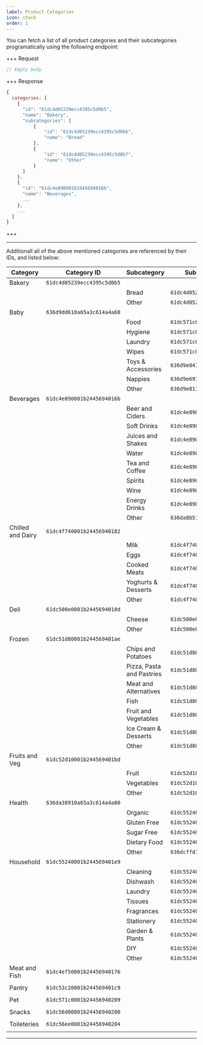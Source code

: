 ```yaml
---
label: Product Categories
icon: stack
order: 1
---
```


You can fetch a list of all product categories and their subcategories programatically using the following endpoint:

+++ Request

```js [!badge variant="success" text="GET"] /supermarket/product-categories
// Empty body
```

+++ Response

```js
{
  categories: [
    {
      "id": "61dc4d05239ecc4395c5d0b5",
      "name": "Bakery",
      "subcategories": [
          {
              "id": "61dc4d05239ecc4395c5d0b6",
              "name": "Bread"
          },
          {
              "id": "61dc4d05239ecc4395c5d0b7",
              "name": "Other"
          }
      ]
    },
    {
      "id": "61dc4e890001b2445694016b",
      "name": "Beverages",
      ...
    },
    ...
  ]
}
```

+++

---

Additionall all of the above mentioned categories are referenced by their IDs, and listed below:

| Category          | Category ID                | Subcategory               | Subcategory ID             |
| ----------------- | -------------------------- | ------------------------- | -------------------------- |
| Bakery            | `61dc4d05239ecc4395c5d0b5` |                           |                            |
|                   |                            | Bread                     | `61dc4d05239ecc4395c5d0b6` |
|                   |                            | Other                     | `61dc4d05239ecc4395c5d0b7` |
| Baby              | `636d9dd610a65a3c614a4a68` |                           |                            |
|                   |                            | Food                      | `61dc571c0001b2445694020a` |
|                   |                            | Hygiene                   | `61dc571c0001b2445694020b` |
|                   |                            | Laundry                   | `61dc571c0001b2445694020c` |
|                   |                            | Wipes                     | `61dc571c0001b2445694020d` |
|                   |                            | Toys & Accessories        | `636d9e0410a65a3c614a4a69` |
|                   |                            | Nappies                   | `636d9e6910a65a3c614a4a6a` |
|                   |                            | Other                     | `636d9e8110a65a3c614a4a6b` |
| Beverages         | `61dc4e890001b2445694016b` |                           |                            |
|                   |                            | Beer and Ciders           | `61dc4e890001b2445694016c` |
|                   |                            | Soft Drinks               | `61dc4e890001b2445694016d` |
|                   |                            | Juices and Shakes         | `61dc4e890001b2445694016e` |
|                   |                            | Water                     | `61dc4e890001b2445694016f` |
|                   |                            | Tea and Coffee            | `61dc4e890001b24456940170` |
|                   |                            | Spirits                   | `61dc4e890001b24456940171` |
|                   |                            | Wine                      | `61dc4e890001b24456940172` |
|                   |                            | Energy Drinks             | `61dc4e890001b24456940173` |
|                   |                            | Other                     | `636da8b510a65a3c614a4a81` |
| Chilled and Dairy | `61dc4f740001b24456940182` |                           |                            |
|                   |                            | Milk                      | `61dc4f740001b24456940183` |
|                   |                            | Eggs                      | `61dc4f740001b24456940184` |
|                   |                            | Cooked Meats              | `61dc4f740001b24456940185` |
|                   |                            | Yoghurts & Desserts       | `61dc4f740001b24456940186` |
|                   |                            | Other                     | `61dc4f740001b24456940187` |
| Deli              | `61dc500e0001b2445694018d` |                           |                            |
|                   |                            | Cheese                    | `61dc500e0001b2445694018e` |
|                   |                            | Other                     | `61dc500e0001b2445694018f` |
| Frozen            | `61dc51d80001b244569401ae` |                           |                            |
|                   |                            | Chips and Potatoes        | `61dc51d80001b244569401af` |
|                   |                            | Pizza, Pasta and Pastries | `61dc51d80001b244569401b0` |
|                   |                            | Meat and Alternatives     | `61dc51d80001b244569401b1` |
|                   |                            | Fish                      | `61dc51d80001b244569401b2` |
|                   |                            | Fruit and Vegetables      | `61dc51d80001b244569401b3` |
|                   |                            | Ice Cream & Desserts      | `61dc51d80001b244569401b4` |
|                   |                            | Other                     | `61dc51d80001b244569401b5` |
| Fruits and Veg    | `61dc52d10001b244569401bd` |                           |                            |
|                   |                            | Fruit                     | `61dc52d10001b244569401be` |
|                   |                            | Vegetables                | `61dc52d10001b244569401bf` |
|                   |                            | Other                     | `61dc52d10001b244569401c0` |
| Health            | `636da38910a65a3c614a4a80` |                           |                            |
|                   |                            | Organic                   | `61dc55240001b244569401ea` |
|                   |                            | Gluten Free               | `61dc55240001b244569401eb` |
|                   |                            | Sugar Free                | `61dc55240001b244569401ec` |
|                   |                            | Dietary Food              | `61dc55240001b244569401ed` |
|                   |                            | Other                     | `636dcffd16bd2d7b0729c62e` |
| Household         | `61dc55240001b244569401e9` |                           |                            |
|                   |                            | Cleaning                  | `61dc55240001b244569401ea` |
|                   |                            | Dishwash                  | `61dc55240001b244569401eb` |
|                   |                            | Laundry                   | `61dc55240001b244569401ec` |
|                   |                            | Tissues                   | `61dc55240001b244569401ed` |
|                   |                            | Fragrances                | `61dc55240001b244569401ee` |
|                   |                            | Stationery                | `61dc55240001b244569401ef` |
|                   |                            | Garden & Plants           | `61dc55240001b244569401f0` |
|                   |                            | DIY                       | `61dc55240001b244569401f1` |
|                   |                            | Other                     | `61dc55240001b244569401f2` |
| Meat and Fish     | `61dc4ef50001b24456940176` |                           |                            |
|                   |                            |                           |                            |
| Pantry            | `61dc53c20001b244569401c9` |                           |                            |
|                   |                            |                           |                            |
| Pet               | `61dc571c0001b24456940209` |                           |                            |
|                   |                            |                           |                            |
| Snacks            | `61dc56d00001b24456940200` |                           |                            |
|                   |                            |                           |                            |
| Toileteries       | `61dc56ee0001b24456940204` |                           |                            |
|                   |                            |                           |                            |

---

